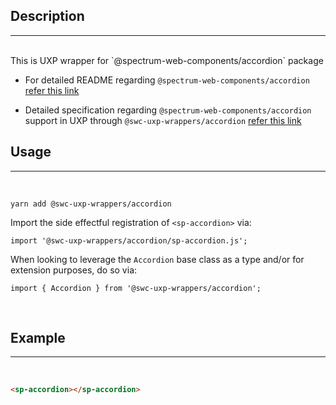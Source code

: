 ## Description

---

<br />
This is UXP wrapper for `@spectrum-web-components/accordion` package 
<br />

-   For detailed README regarding `@spectrum-web-components/accordion` [refer this link](https://www.npmjs.com/package/@spectrum-web-components/accordion/v/0.37.0)

-   Detailed specification regarding `@spectrum-web-components/accordion` support in UXP through `@swc-uxp-wrappers/accordion` [refer this link](https://developer.adobe.com/photoshop/uxp/2022/uxp-api/reference-spectrum/swc/)

## Usage

---

<br />

```
yarn add @swc-uxp-wrappers/accordion
```

Import the side effectful registration of `<sp-accordion>` via:

```
import '@swc-uxp-wrappers/accordion/sp-accordion.js';
```

When looking to leverage the `Accordion` base class as a type and/or for extension purposes, do so via:

```
import { Accordion } from '@swc-uxp-wrappers/accordion';
```

<br />

## Example

---

<br />

```html
<sp-accordion></sp-accordion>
```
